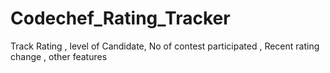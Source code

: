 # Codechef_Rating_Tracker
Track Rating , level of Candidate, No of contest participated , Recent rating change , other features
